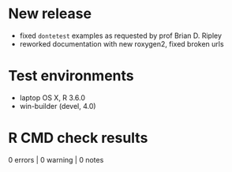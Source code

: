 # New release

- fixed `dontetest` examples as requested by prof Brian D. Ripley
- reworked documentation with new roxygen2, fixed broken urls

# Test environments

- laptop OS X, R 3.6.0
- win-builder (devel, 4.0)

# R CMD check results

0 errors | 0 warning | 0 notes
